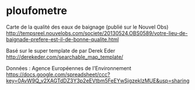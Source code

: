 ploufometre
===========

Carte de la qualité des eaux de baignage (publié sur le Nouvel Obs)
http://tempsreel.nouvelobs.com/societe/20130524.OBS0589/votre-lieu-de-baignade-prefere-est-il-de-bonne-qualite.html

Basé sur le super template de par Derek Eder
http://derekeder.com/searchable_map_template/

Données : Agence Européennes de l'Environnement
https://docs.google.com/spreadsheet/ccc?key=0AvW9Q_v2XAGTdDZ3Y3p2eEVtbm5FeEYwSjgzekIzMUE&usp=sharing


